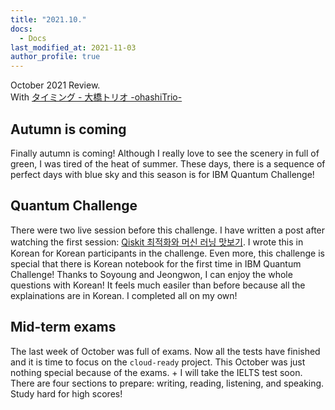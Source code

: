 ```yaml
---
title: "2021.10."
docs:
  - Docs
last_modified_at: 2021-11-03
author_profile: true
---
```


October 2021 Review.<br/>
With [タイミング - 大橋トリオ -ohashiTrio-](https://youtu.be/e44MHoVFSvU)

## Autumn is coming

Finally autumn is coming!
Although I really love to see the scenery in full of green, I was tired of the heat of summer.
These days, there is a sequence of perfect days with blue sky
and this season is for IBM Quantum Challenge!

## Quantum Challenge

There were two live session before this challenge.
I have written a post after watching the first session: [Qiskit 최적화와 머신 러닝 맛보기](https://tula3and.github.io/qiskit/qiskit-optimization-machine-learning-kor/).
I wrote this in Korean for Korean participants in the challenge.
Even more, this challenge is special that there is Korean notebook for the first time in IBM Quantum Challenge!
Thanks to Soyoung and Jeongwon, I can enjoy the whole questions with Korean!
It feels much easiler than before because all the explainations are in Korean.
I completed all on my own!

## Mid-term exams

The last week of October was full of exams.
Now all the tests have finished and it is time to focus on the `cloud-ready` project.
This October was just nothing special because of the exams. + I will take the IELTS test soon.
There are four sections to prepare: writing, reading, listening, and speaking.
Study hard for high scores!
